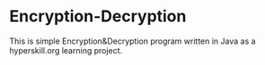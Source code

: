 # Encryption-Decryption
This is simple Encryption&Decryption program written in Java as a hyperskill.org learning project. 
